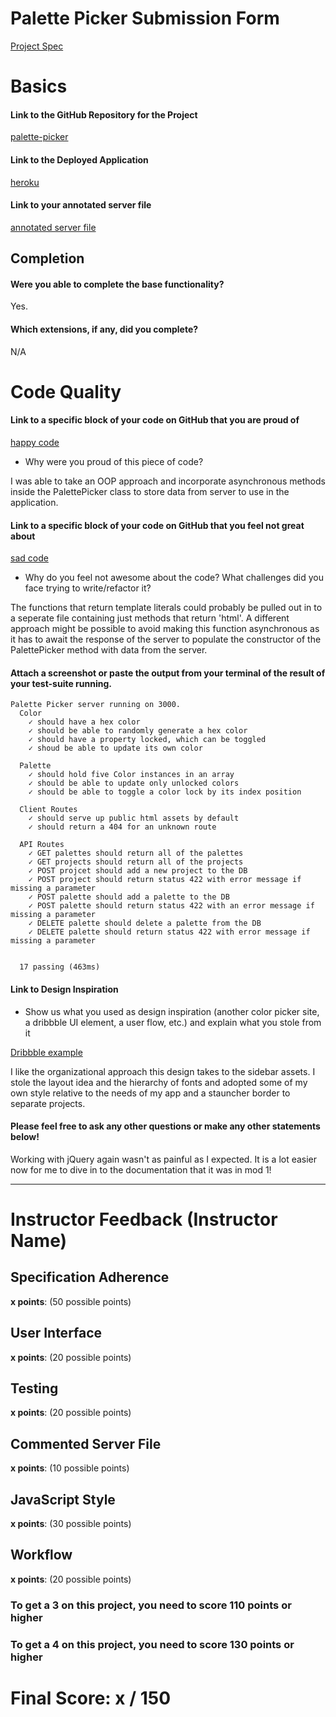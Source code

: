# Palette Picker Submission Form

[Project Spec](http://frontend.turing.io/projects/palette-picker.html)

# Basics

#### Link to the GitHub Repository for the Project
[palette-picker](https://github.com/JSweet314/palette-picker)

#### Link to the Deployed Application
[heroku](https://palettepicker-js.herokuapp.com/)

#### Link to your annotated server file
[annotated server file](https://github.com/JSweet314/palette-picker/blob/annotate/server.js)

## Completion

#### Were you able to complete the base functionality?

Yes.

#### Which extensions, if any, did you complete?

N/A

# Code Quality

#### Link to a specific block of your code on GitHub that you are proud of

[happy code](https://github.com/JSweet314/palette-picker/blob/b1cf1b03d79565fbfd7e5e4e010e54bfcd8e3921/public/js/PalettePicker.js#L11)

* Why were you proud of this piece of code?

I was able to take an OOP approach and incorporate asynchronous methods inside the PalettePicker class to store data from server to use in the application.

#### Link to a specific block of your code on GitHub that you feel not great about

[sad code](https://github.com/JSweet314/palette-picker/blob/b1cf1b03d79565fbfd7e5e4e010e54bfcd8e3921/public/js/index.js#L23)

* Why do you feel not awesome about the code? What challenges did you face trying to write/refactor it?

The functions that return template literals could probably be pulled out in to a seperate file containing just methods that return 'html'. A different approach might be possible to avoid making this function asynchronous as it has to await the response of the server to populate the constructor of the PalettePicker method with data from the server.

#### Attach a screenshot or paste the output from your terminal of the result of your test-suite running.

```
Palette Picker server running on 3000.
  Color
    ✓ should have a hex color
    ✓ should be able to randomly generate a hex color
    ✓ should have a property locked, which can be toggled
    ✓ shoud be able to update its own color

  Palette
    ✓ should hold five Color instances in an array
    ✓ should be able to update only unlocked colors
    ✓ should be able to toggle a color lock by its index position

  Client Routes
    ✓ should serve up public html assets by default
    ✓ should return a 404 for an unknown route

  API Routes
    ✓ GET palettes should return all of the palettes
    ✓ GET projects should return all of the projects
    ✓ POST projcet should add a new project to the DB
    ✓ POST project should return status 422 with error message if missing a parameter
    ✓ POST palette should add a palette to the DB
    ✓ POST palette should return status 422 with an error message if missing a parameter
    ✓ DELETE palette should delete a palette from the DB
    ✓ DELETE palette should return status 422 with error message if missing a parameter


  17 passing (463ms)
```

#### Link to Design Inspiration

* Show us what you used as design inspiration (another color picker site, a dribbble UI element, a user flow, etc.) and explain what you stole from it

[Dribbble example](https://dribbble.com/shots/352763-Sidebar-Stats-Full)

I like the organizational approach this design takes to the sidebar assets. I stole the layout idea and the hierarchy of fonts and adopted some of my own style relative to the needs of my app and a stauncher border to separate projects.

#### Please feel free to ask any other questions or make any other statements below!

Working with jQuery again wasn't as painful as I expected. It is a lot easier now for me to dive in to the documentation that it was in mod 1!

-----


# Instructor Feedback (Instructor Name)

## Specification Adherence

**x points**: (50 possible points)

## User Interface

**x points**: (20 possible points)

## Testing

**x points**: (20 possible points)

## Commented Server File

**x points**: (10 possible points)

## JavaScript Style

**x points**: (30 possible points)

## Workflow

**x points**: (20 possible points)


### To get a 3 on this project, you need to score 110 points or higher
### To get a 4 on this project, you need to score 130 points or higher

# Final Score: x / 150

